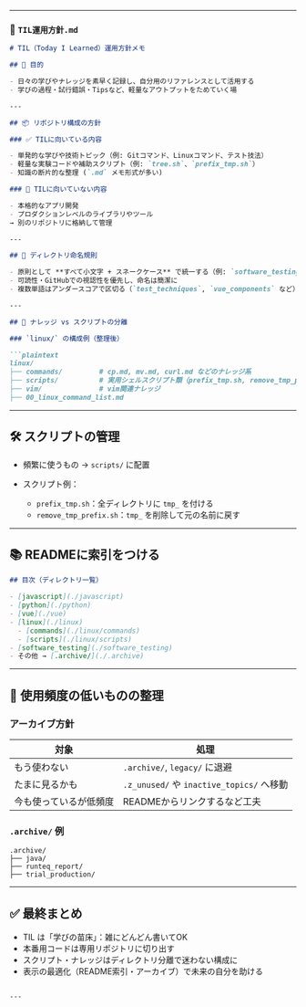 
---

### 📄 `TIL運用方針.md`

````markdown
# TIL（Today I Learned）運用方針メモ

## 🎯 目的

- 日々の学びやナレッジを素早く記録し、自分用のリファレンスとして活用する
- 学びの過程・試行錯誤・Tipsなど、軽量なアウトプットをためていく場

---

## 📦 リポジトリ構成の方針

### ✅ TILに向いている内容

- 単発的な学びや技術トピック（例: Gitコマンド、Linuxコマンド、テスト技法）
- 軽量な実験コードや補助スクリプト（例: `tree.sh`、`prefix_tmp.sh`）
- 知識の断片的な整理 (`.md` メモ形式が多い)

### 🚫 TILに向いていない内容

- 本格的なアプリ開発
- プロダクションレベルのライブラリやツール
→ 別のリポジトリに格納して管理

---

## 📁 ディレクトリ命名規則

- 原則として **すべて小文字 + スネークケース** で統一する（例: `software_testing`, `trial_production`）
- 可読性・GitHubでの視認性を優先し、命名は簡潔に
- 複数単語はアンダースコアで区切る（`test_techniques`, `vue_components` など）

---

## 📁 ナレッジ vs スクリプトの分離

### `linux/` の構成例（整理後）

```plaintext
linux/
├── commands/         # cp.md, mv.md, curl.md などのナレッジ系
├── scripts/          # 実用シェルスクリプト類（prefix_tmp.sh, remove_tmp_prefix.sh など）
├── vim/              # vim関連ナレッジ
├── 00_linux_command_list.md
````

---

## 🛠 スクリプトの管理

* 頻繁に使うもの → `scripts/` に配置
* スクリプト例：

  * `prefix_tmp.sh`：全ディレクトリに `tmp_` を付ける
  * `remove_tmp_prefix.sh`：`tmp_` を削除して元の名前に戻す

---

## 📚 READMEに索引をつける

```markdown
## 目次（ディレクトリ一覧）

- [javascript](./javascript)
- [python](./python)
- [vue](./vue)
- [linux](./linux)
  - [commands](./linux/commands)
  - [scripts](./linux/scripts)
- [software_testing](./software_testing)
- その他 → [.archive/](./.archive)
```

---

## 📁 使用頻度の低いものの整理

### アーカイブ方針

| 対象          | 処理                                    |
| ----------- | ------------------------------------- |
| もう使わない      | `.archive/`, `legacy/` に退避            |
| たまに見るかも     | `.z_unused/` や `inactive_topics/` へ移動 |
| 今も使っているが低頻度 | READMEからリンクするなど工夫                     |

### `.archive/` 例

```plaintext
.archive/
├── java/
├── runteq_report/
├── trial_production/
```

---

## ✅ 最終まとめ

* TIL は「学びの苗床」：雑にどんどん書いてOK
* 本番用コードは専用リポジトリに切り出す
* スクリプト・ナレッジはディレクトリ分離で迷わない構成に
* 表示の最適化（README索引・アーカイブ）で未来の自分を助ける

```

---
